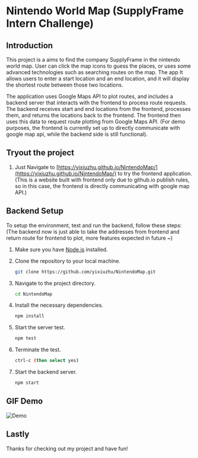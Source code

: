 # Nintendo World Map (SupplyFrame Intern Challenge)

## Introduction

This project is a aims to find the company SupplyFrame in the nintendo world map. User can click the map icons to guess the places, or uses some advanced technologies such as searching routes on the map. The app It allows users to enter a start location and an end location, and it will display the shortest route between those two locations.

The application uses Google Maps API to plot routes, and includes a backend server that interacts with the frontend to process route requests. The backend receives start and end locations from the frontend, processes them, and returns the locations back to the frontend. The frontend then uses this data to request route plotting from Google Maps API. (For demo purposes, the frontend is currently set up to directly communicate with google map api, while the backend side is still functional).

## Tryout the project

1. Just Navigate to [https://yixiuzhu.github.io/NintendoMap/](https://yixiuzhu.github.io/NintendoMap/) to try the frontend application. (This is a website built with frontend only due to github.io publish rules, so in this case, the frontend is directly communicating with google map API.)

## Backend Setup

To setup the environment, test and run the backend, follow these steps: (The backend now is just able to take the addresses from frontend and return route for frontend to plot, more features expected in future ~)

1. Make sure you have [Node.js](https://nodejs.org/en/download/) installed.

2. Clone the repository to your local machine.

    ```bash
    git clone https://github.com/yixiuzhu/NintendoMap.git
    ```

3. Navigate to the project directory.

    ```bash
    cd NintendoMap
    ```

4. Install the necessary dependencies.

    ```bash
    npm install
    ```

5. Start the server test.

    ```bash
    npm test 
    ```
    
6. Terminate the test.
 
    ```bash
    ctrl-c (then select yes)
    ```

7. Start the backend server. 

    ```bash
    npm start
    ```

## GIF Demo

![Demo](demo/Animation.gif)

## Lastly 

Thanks for checking out my project and have fun!
